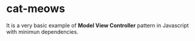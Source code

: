 # cat-meows
It is a very basic example of **Model View Controller** pattern in Javascript with minimun dependencies.

